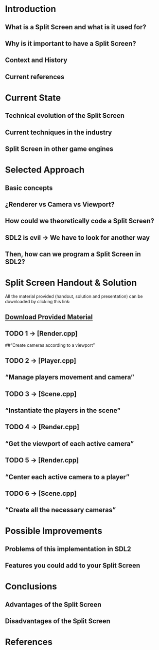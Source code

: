 # Introduction

## What is a Split Screen and what is it used for?
## Why is it important to have a Split Screen?
## Context and History
## Current references

# Current State

## Technical evolution of the Split Screen
## Current techniques in the industry
## Split Screen in other game engines

# Selected Approach

## Basic concepts
## ¿Renderer vs Camera vs Viewport?
## How could we theoretically code a Split Screen?
## SDL2 is evil  →  We have to look for another way
## Then, how can we program a Split Screen in SDL2?

# Split Screen Handout & Solution

All the material provided (handout, solution and presentation) can be downloaded by clicking this link:

## [Download Provided Material](https://github.com/francesctr4/SplitScreen/archive/refs/heads/main.zip)

## TODO 1 → [Render.cpp]
##“Create cameras according to a viewport”

## TODO 2 → [Player.cpp]
## “Manage players movement and camera”

## TODO 3 → [Scene.cpp] <br> 
## “Instantiate the players in the scene”

## TODO 4 → [Render.cpp] <br> 
## “Get the viewport of each active camera”

## TODO 5 → [Render.cpp] <br> 
## “Center each active camera to a player”

## TODO 6 → [Scene.cpp] <br> 
## “Create all the necessary cameras”

# Possible Improvements

## Problems of this implementation in SDL2
## Features you could add to your Split Screen

# Conclusions

## Advantages of the Split Screen
## Disadvantages of the Split Screen

# References
